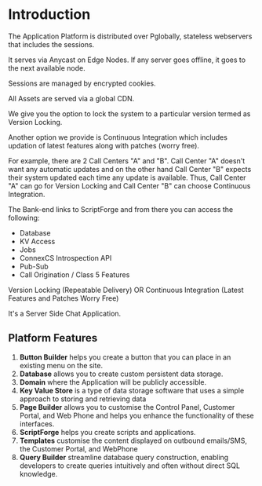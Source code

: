 # Introduction

The Application Platform is distributed over Pglobally, stateless webservers that includes the sessions.

It serves via Anycast on Edge Nodes. If any server goes offline, it goes to the next available node.

Sessions are managed by encrypted cookies.

All Assets are served via a global CDN.

We give you the option to lock the system to a particular version termed as Version Locking.

Another option we provide is Continuous Integration which includes updation of latest features along with patches (worry free).

For example, there are 2 Call Centers "A" and "B". Call Center "A" doesn't want any automatic updates and on the other hand Call Center "B" expects their system updated each time any update is available. Thus, Call Center "A" can go for Version Locking and Call Center "B" can choose Continuous Integration.

The Bank-end links to ScriptForge and from there you can access the following:

* Database
* KV Access
* Jobs
* ConnexCS Introspection API
* Pub-Sub
* Call Origination / Class 5 Features

Version Locking (Repeatable Delivery) OR Continuous Integration (Latest Features and Patches Worry Free)

It's a Server Side Chat Application.

## Platform Features

1. **Button Builder** helps you create a button that you can place in an existing menu on the site.
2. **Database** allows you to create custom persistent data storage.
3. **Domain** where the Application will be publicly accessible.
4. **Key Value Store** is a type of data storage software that uses a simple approach to storing and retrieving data
5. **Page Builder** allows you to customise the Control Panel, Customer Portal, and Web Phone and helps you enhance the functionality of these interfaces.
6. **ScriptForge** helps you create scripts and applications.
7. **Templates** customise the content displayed on outbound emails/SMS, the Customer Portal, and WebPhone
8. **Query Builder** streamline database query construction, enabling developers to create queries intuitively and often without direct SQL knowledge.
